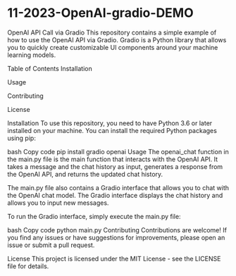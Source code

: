 # 11-2023-OpenAI-gradio-DEMO

OpenAI API Call via Gradio
This repository contains a simple example of how to use the OpenAI API via Gradio. Gradio is a Python library that allows you to quickly create customizable UI components around your machine learning models.

Table of Contents
Installation

Usage

Contributing

License

Installation
To use this repository, you need to have Python 3.6 or later installed on your machine. You can install the required Python packages using pip:

bash
Copy code
pip install gradio openai
Usage
The openai_chat function in the main.py file is the main function that interacts with the OpenAI API. It takes a message and the chat history as input, generates a response from the OpenAI API, and returns the updated chat history.

The main.py file also contains a Gradio interface that allows you to chat with the OpenAI chat model. The Gradio interface displays the chat history and allows you to input new messages.

To run the Gradio interface, simply execute the main.py file:

bash
Copy code
python main.py
Contributing
Contributions are welcome! If you find any issues or have suggestions for improvements, please open an issue or submit a pull request.

License
This project is licensed under the MIT License - see the LICENSE file for details.
